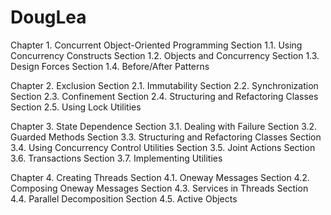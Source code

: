 # DougLea

Chapter 1. Concurrent Object-Oriented Programming
    Section 1.1. Using Concurrency Constructs
    Section 1.2. Objects and Concurrency
    Section 1.3. Design Forces
    Section 1.4. Before/After Patterns

Chapter 2. Exclusion
    Section 2.1. Immutability
    Section 2.2. Synchronization
    Section 2.3. Confinement
    Section 2.4. Structuring and Refactoring Classes
    Section 2.5. Using Lock Utilities

Chapter 3. State Dependence
    Section 3.1. Dealing with Failure
    Section 3.2. Guarded Methods
    Section 3.3. Structuring and Refactoring Classes
    Section 3.4. Using Concurrency Control Utilities
    Section 3.5. Joint Actions
    Section 3.6. Transactions
    Section 3.7. Implementing Utilities

Chapter 4. Creating Threads
    Section 4.1. Oneway Messages
    Section 4.2. Composing Oneway Messages
    Section 4.3. Services in Threads
    Section 4.4. Parallel Decomposition
    Section 4.5. Active Objects
